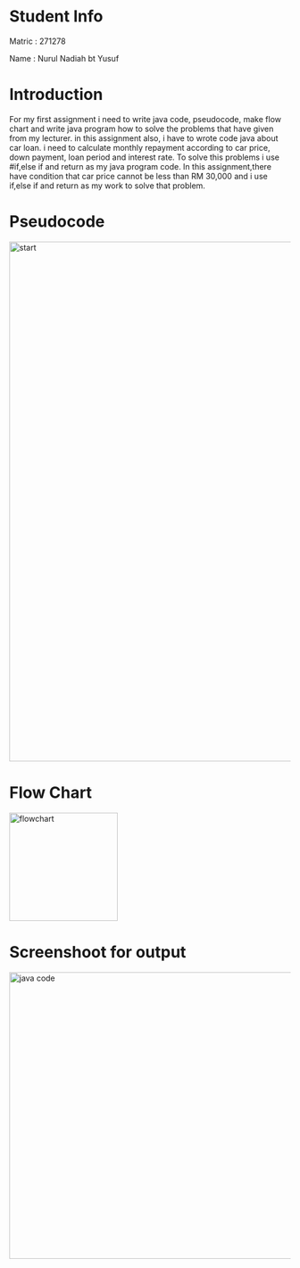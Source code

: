 # Student Info
Matric : 271278

Name : Nurul Nadiah bt Yusuf

# Introduction

For my first assignment i need to write java code, pseudocode, make flow chart and write java program how to solve the problems that have given from my lecturer. in this assignment also, i have to wrote code java about car loan. i need to calculate monthly repayment according to car price, down payment, loan period and interest rate. To solve this problems i use #if,else if and return as my java program code. In this assignment,there have condition that car price cannot be less than RM 30,000 and i use if,else if and return as my work to solve that problem.

# Pseudocode
<img width="932" alt="start" src="https://user-images.githubusercontent.com/55502535/68539254-7bdbee00-03bb-11ea-8a57-b08aa95455b6.PNG">

# Flow Chart
<img width="194" alt="flowchart" src="https://user-images.githubusercontent.com/55502535/68539071-cc9e1780-03b8-11ea-8c26-91a281e11c26.PNG">

# Screenshoot for output
<img width="514" alt="java code" src="https://user-images.githubusercontent.com/55502535/68539096-0ec75900-03b9-11ea-8873-791584f59f15.PNG">

